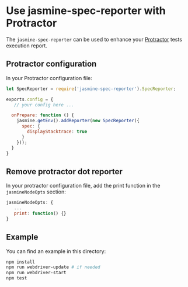 Use jasmine-spec-reporter with Protractor
=========================================
The `jasmine-spec-reporter` can be used to enhance your [Protractor](https://github.com/angular/protractor) tests execution report.

## Protractor configuration
In your Protractor configuration file:

```javascript
let SpecReporter = require('jasmine-spec-reporter').SpecReporter;

exports.config = {
   // your config here ...

  onPrepare: function () {
    jasmine.getEnv().addReporter(new SpecReporter({
      spec: {
        displayStacktrace: true
      }
    }));
  }
}
```

## Remove protractor dot reporter
In your protractor configuration file, add the print function in the `jasmineNodeOpts` section:

```javascript
jasmineNodeOpts: {
   ...
   print: function() {}
}
```

## Example

You can find an example in this directory:

```bash
npm install
npm run webdriver-update # if needed
npm run webdriver-start
npm test
```
